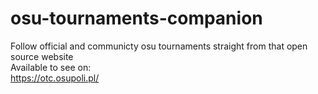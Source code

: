 # osu-tournaments-companion
Follow official and communicty osu tournaments straight from that open source website
<br/>
Available to see on:<br/>
https://otc.osupoli.pl/
